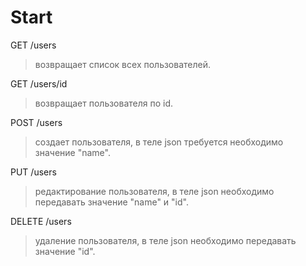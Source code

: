 # Start

GET /users
> возвращает список всех пользователей.

GET /users/id
> возвращает пользователя по id.

POST /users
> создает пользователя, в теле json требуется необходимо значение "name".

PUT /users
> редактирование пользователя, в теле json необходимо передавать значение "name" и "id".

DELETE /users
> удаление пользователя, в теле json необходимо передавать значение "id".
